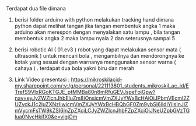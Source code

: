 Terdapat dua file dimana 
1. berisi folder arduino with python
melakukan tracking hand dimana python dapat melihat tangan jika tangan membentuk angka 1 maka arduino akan merespon dengan menyalakan satu lampu , bila tangan membentuk angka 2 maka lampu nyala 2 dan seterusnya sampai 5 

2. berisi robotic AI ( 01.ev3 )
robot yang dapat melakukan sensor mata ( ultrasonik ) untuk mencari bola , mengambilnya dan mendorongnya ke kotak yang sesuai dengan warnanya menggunakan sensor warna ( cahaya ) . terdapat dua bola yakni biru dan merah

3. Link Video presentasi : https://mikroskilacid-my.sharepoint.com/:v:/g/personal/221113801_students_mikroskil_ac_id/ETrefS9VIxRGoKTGJE_ptMMBa80n8mRfuGEVJspeFojGpw?nav=eyJyZWZlcnJhbEluZm8iOnsicmVmZXJyYWxBcHAiOiJPbmVEcml2ZUZvckJ1c2luZXNzIiwicmVmZXJyYWxBcHBQbGF0Zm9ybSI6IldlYiIsInJlZmVycmFsTW9kZSI6InZpZXciLCJyZWZlcnJhbFZpZXciOiJNeUZpbGVzTGlua0NvcHkifX0&e=vigjOm
